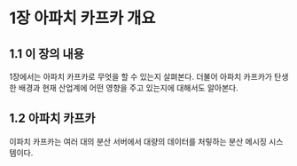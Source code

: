 # 1장 아파치 카프카 개요

## 1.1 이 장의 내용
1장에서는 아파치 카프카로 무엇을 할 수 있는지 살펴본다. 더불어 아파치 카프카가 탄생한 배경과 현재 산업계에 어떤 영향을 주고 있는지에 대해서도 알아본다.

## 1.2 아파치 카프카
이파치 카프카는 여러 대의 분산 서버에서 대량의 데이터를 처맇하는 분산 메시징 시스템이다.
